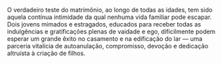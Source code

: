 ﻿O verdadeiro teste do matrimônio, ao longo de todas as idades, tem sido aquela contínua  intimidade da qual nenhuma vida familiar pode escapar. Dois jovens mimados e estragados, educados para receber todas as indulgências e gratificações plenas de vaidade e ego, dificilmente podem esperar um grande êxito no casamento e na edificação do lar — uma parceria vitalícia de autoanulação, compromisso, devoção e dedicação altruísta à criação de filhos.